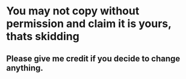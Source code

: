 <h1> You may not copy without permission and claim it is yours, thats skidding</h1>
<h2> Please give me credit if you decide to change anything.</h2>
